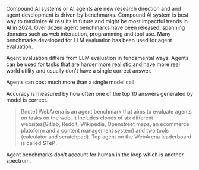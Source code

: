 Compound AI systems or AI agents are new research direction and and agent development is driven by benchmarks. Compound AI system is best way to maximize AI results in future and might be most impactful trends in AI in 2024. Over dozen agent benchmarks have been released, spanning domains such as web interaction, programming and tool use. Many benchmarks developed for LLM evaluation has been used for agent evaluation.

Agent evaluation differs from LLM evaluation in fundamental ways. Agents can be used for tasks that are harder more realistic and have more real world utility and usually don't have a single correct answer.

Agents can cost much more than a single model call.

Accuracy is measured by how often one of the top 10 answers generated by model is correct.

>[!note] WebArena is an agent benchmark that aims to evaluate agents on tasks on the web. It includes clones of six different websites(Gitlab, Reddit, Wikipedia, Openstreet maps, an ecommerce platoform and a content management system) and two tools (calculator and scratchpad). Top agent on the WebArena leaderboard is called **STeP**. 

Agent benchmarks don't account for human in the loop  which is another spectrum.
